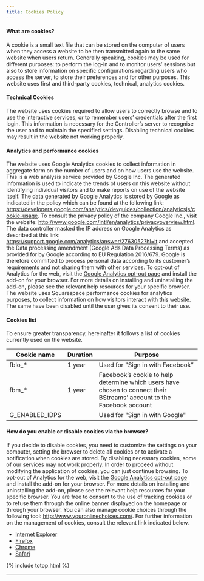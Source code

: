 ```yaml
---
title: Cookies Policy
---
```


#### What are cookies?
A cookie is a small text file that can be stored on the computer of users when they access a website to be then transmitted again to the same website when users return. Generally speaking, cookies may be used for different purposes: to perform the log-in and to monitor users’ sessions but also to store information on specific configurations regarding users who access the server, to store their preferences and for other purposes. This website uses first and third-party cookies, technical, analytics cookies.

#### Technical Cookies
The website uses cookies required to allow users to correctly browse and to use the interactive services, or to remember users’ credentials after the first login. This information is necessary for the Controller’s server to recognise the user and to maintain the specified settings. Disabling technical cookies may result in the website not working properly.
 
#### Analytics and performance cookies
The website uses Google Analytics cookies to collect information in aggregate form on the number of users and on how users use the website. This is a web analysis service provided by Google Inc. The generated information is used to indicate the trends of users on this website without identifying individual visitors and to make reports on use of the website itself. The data generated by Google Analytics is stored by Google as indicated in the policy which can be found at the following link: <https://developers.google.com/analytics/devguides/collection/analyticsjs/cookie-usage>. To consult the privacy policy of the company Google Inc., visit the website: <http://www.google.com/intl/en/analytics/privacyoverview.html>. The data controller masked the IP address on Google Analytics as described at this link: <https://support.google.com/analytics/answer/2763052?hl=it> and accepted the Data processing amendment (Google Ads Data Processing Terms) as provided for by Google according to EU Regulation 2016/679. Google is therefore committed to process personal data according to its customer’s requirements and not sharing them with other services. To opt-out of Analytics for the web, visit the [Google Analytics opt-out page](http://tools.google.com/dlpage/gaoptout) and install the add-on for your browser. For more details on installing and uninstalling the add-on, please see the relevant help resources for your specific browser. The website uses Squarespace performance cookies for analytics purposes, to collect information on how visitors interact with this website. The same have been disabled until the user gives its consent to their use.
 
#### Cookies list
To ensure greater transparency, hereinafter it follows a list of cookies currently used on the website.

| Cookie name        | Duration           | Purpose                          |
| ------------------ |--------------------| ---------------------------------|
| fblo_*             | 1 year             | Used for "Sign in with Facebook” |
| fbm_*              | 1 year             | Facebook’s cookie to help determine which users have  chosen to connect their BStreams’ account to the Facebook account |
| G_ENABLED_IDPS     |                    | Used for "Sign in with Google"   |


#### How do you enable or disable cookies via the browser?
If you decide to disable cookies, you need to customize the settings on your computer, setting the browser to delete all cookies or to activate a notification when cookies are stored. By disabling necessary cookies, some of our services may not work properly. In order to proceed without modifying the application of cookies, you can just continue browsing. To opt-out of Analytics for the web, visit the [Google Analytics opt-out page](http://tools.google.com/dlpage/gaoptout) and install the add-on for your browser. For more details on installing and uninstalling the add-on, please see the relevant help resources for your specific browser. You are free to consent to the use of tracking cookies or to refuse them through the online banner displayed on the homepage or through your browser. You can also manage cookie choices through the following tool: <http://www.youronlinechoices.com/>. For further information on the management of cookies, consult the relevant link indicated below.
- [Internet Explorer](http://www.microsoft.com/privacystatement/it-it/core/default.aspx)
- [Firefox](https://support.mozilla.org/it/kb/Gestione%20dei%20cookie?redirectlocale=en-US&redirectslug=Cookies)
- [Chrome](https://support.google.com/chrome/answer/95647?hl=it)
- [Safari](https://support.apple.com/kb/PH5042?locale=en_US)


{% include totop.html %}

---